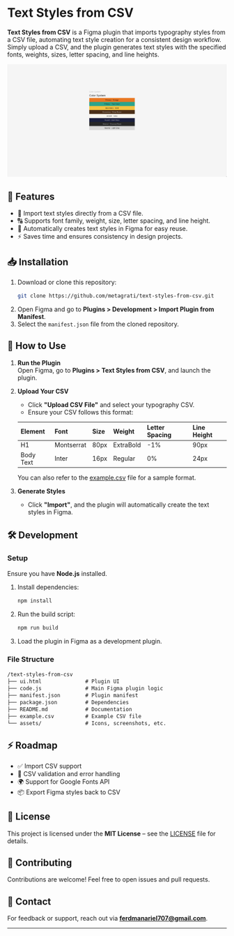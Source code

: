 # Text Styles from CSV

**Text Styles from CSV** is a Figma plugin that imports typography styles from a CSV file, automating text style creation for a consistent design workflow. Simply upload a CSV, and the plugin generates text styles with the specified fonts, weights, sizes, letter spacing, and line heights.

![Demo](demo.gif) <!-- Add a demo GIF or screenshot -->

## 🚀 Features
- 📂 Import text styles directly from a CSV file.
- 🔠 Supports font family, weight, size, letter spacing, and line height.
- 🎨 Automatically creates text styles in Figma for easy reuse.
- ⚡ Saves time and ensures consistency in design projects.

## 📥 Installation
1. Download or clone this repository:
   ```sh
   git clone https://github.com/metagrati/text-styles-from-csv.git
   ```
2. Open Figma and go to **Plugins > Development > Import Plugin from Manifest**.
3. Select the `manifest.json` file from the cloned repository.

## 📌 How to Use
1. **Run the Plugin**  
   Open Figma, go to **Plugins > Text Styles from CSV**, and launch the plugin.

2. **Upload Your CSV**  
   - Click **"Upload CSV File"** and select your typography CSV.
   - Ensure your CSV follows this format:

   | Element     | Font        | Size   | Weight   | Letter Spacing | Line Height |
   |------------|------------|--------|----------|----------------|-------------|
   | H1         | Montserrat | 80px   | ExtraBold| -1%            | 90px        |
   | Body Text  | Inter      | 16px   | Regular  | 0%             | 24px        |

   You can also refer to the [example.csv](http://_vscodecontentref_/9) file for a sample format.

3. **Generate Styles**  
   - Click **"Import"**, and the plugin will automatically create the text styles in Figma.

## 🛠 Development
### **Setup**
Ensure you have **Node.js** installed.

1. Install dependencies:
   ```sh
   npm install
   ```
2. Run the build script:
   ```sh
   npm run build
   ```
3. Load the plugin in Figma as a development plugin.

### **File Structure**
```
/text-styles-from-csv
├── ui.html              # Plugin UI
├── code.js              # Main Figma plugin logic
├── manifest.json        # Plugin manifest
├── package.json         # Dependencies
├── README.md            # Documentation
├── example.csv          # Example CSV file
└── assets/              # Icons, screenshots, etc.
```

## ⚡ Roadmap
- ✅ Import CSV support
- 🔄 CSV validation and error handling
- 🌍 Support for Google Fonts API
- 📦 Export Figma styles back to CSV

## 📄 License
This project is licensed under the **MIT License** – see the [LICENSE](LICENSE) file for details.

## 🤝 Contributing
Contributions are welcome! Feel free to open issues and pull requests.

## 📧 Contact
For feedback or support, reach out via **[ferdmanariel707@gmail.com](mailto:ferdmanariel707@gmail.com)**.

---

